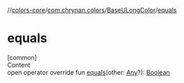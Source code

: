 //[colors-core](../../../index.md)/[com.chrynan.colors](../index.md)/[BaseULongColor](index.md)/[equals](equals.md)



# equals  
[common]  
Content  
open operator override fun [equals](equals.md)(other: [Any](https://kotlinlang.org/api/latest/jvm/stdlib/kotlin/-any/index.html)?): [Boolean](https://kotlinlang.org/api/latest/jvm/stdlib/kotlin/-boolean/index.html)  



